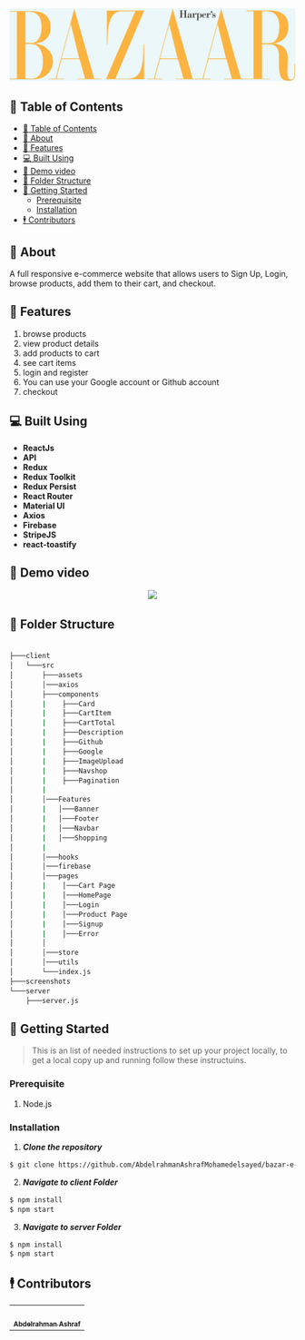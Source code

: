 <div align="center">
<img  src="/screenshots/log.png">
</div>

## 📝 Table of Contents

- [📝 Table of Contents](#-table-of-contents)
- [📙 About ](#-about-)
- [🌠 Features ](#-features-)
- [💻 Built Using ](#-built-using-)
- [📸 Demo video ](#-demo-video-)
- [📂 Folder Structure ](#-folder-structure-)
- [🏁 Getting Started ](#-getting-started-)
  - [Prerequisite ](#prerequisite-)
  - [Installation ](#installation-)
- [🕴 Contributors ](#-contributors-)

## 📙 About <a name = "about"></a>

A full responsive e-commerce website that allows users to Sign Up, Login, browse products, add them to their cart, and checkout.

<!-- ## 🎨 Ui Design <a name = "ui"></a>
[Link to Figma file](https://www.figma.com/community/file/1098200889975518550/Shoppe) -->

## 🌠 Features <a name= "features"></a>

1. browse products
2. view product details
3. add products to cart
4. see cart items
5. login and register
6. You can use your Google account or Github account
7. checkout

## 💻 Built Using <a name = "tech"></a>

- **ReactJs**
- **API**
- **Redux**
- **Redux Toolkit**
- **Redux Persist**
- **React Router**
- **Material UI**
- **Axios**
- **Firebase**
- **StripeJS**
- **react-toastify**

## 📸 Demo video <a name = "video"></a>

<div align="center">
<img src="/screenshots/ShopME.gif">
</div>

## 📂 Folder Structure <a name= "folder-structure"></a>

```sh

├───client
│   └───src
│       ├───assets
│       │───axios
│       ├───components
│       |    ├───Card
│       |    ├───CartItem
│       |    ├───CartTotal
│       |    ├───Description
│       |    ├───Github
│       |    ├───Google
│       |    ├───ImageUpload
│       |    ├───Navshop
│       |    ├───Pagination
│       |
│       │───Features
│       |   │───Banner
│       |   │───Footer
│       |   │───Navbar
│       |   │───Shopping
│       |
│       │───hooks
│       │───firebase
│       │───pages
│       |    │───Cart Page
│       |    │───HomePage
│       |    │───Login
│       |    │───Product Page
│       |    │───Signup
│       |    │───Error
│       │
│       │───store
│       │───utils
│       └───index.js
├───screenshots
└───server
    ├───server.js
```

## 🏁 Getting Started <a name = "get-started"></a>

> This is an list of needed instructions to set up your project locally, to get a local copy up and running follow these
> instructuins.

### Prerequisite <a name = "req"></a>

1. Node.js

### Installation <a name = "Install"></a>

1. **_Clone the repository_**

```sh
$ git clone https://github.com/AbdelrahmanAshrafMohamedelsayed/bazar-e-commerce-website.git
```

2. **_Navigate to client Folder_**

```sh
$ npm install
$ npm start
```

3. **_Navigate to server Folder_**

```sh
$ npm install
$ npm start
```

## 🕴 Contributors <a name = "Contributors"></a>

<table>
  <tr>
   <td align="center"><a href="https://github.com/AbdelrahmanAshrafMohamedelsayed"><img src="https://avatars.githubusercontent.com/u/97232730?s=400&u=b4fafa5589d5339b69dc65ebdea3bfa403d6a664&v=4" width="150px;" alt=""/><br /><sub><b>Abdelrahman Ashraf</b></sub></a><br/></td>

  </tr>
 </table>
